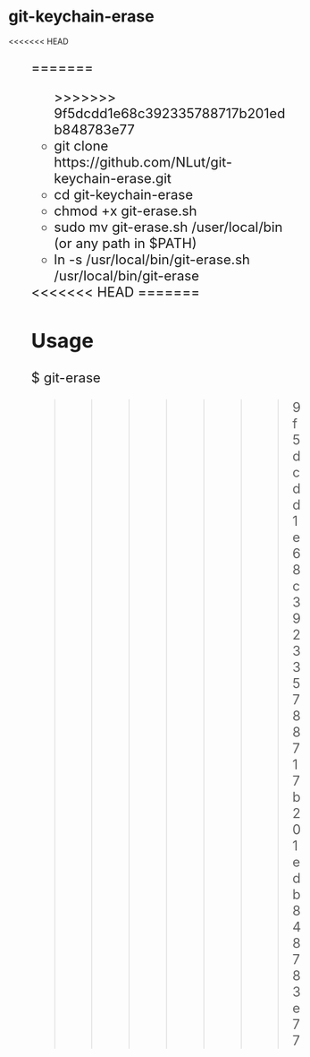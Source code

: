 <h1>git-keychain-erase</h1>
<<<<<<< HEAD
<ul style="font-size: 24px;">
=======
<ul>
>>>>>>> 9f5dcdd1e68c392335788717b201edb848783e77
    <li>git clone https://github.com/NLut/git-keychain-erase.git</li>
    <li>cd git-keychain-erase</li>
    <li>chmod +x git-erase.sh</li>  
    <li>sudo mv git-erase.sh /user/local/bin (or any path in $PATH)</li>
    <li>ln -s /usr/local/bin/git-erase.sh /usr/local/bin/git-erase</li>
</ul>
<<<<<<< HEAD
=======
<h2>Usage</h2>
<p>$ git-erase</p>


>>>>>>> 9f5dcdd1e68c392335788717b201edb848783e77
